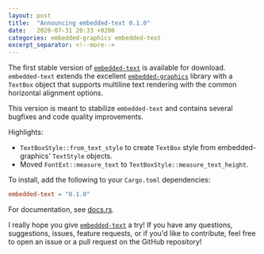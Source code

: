 ```yaml
---
layout: post
title:  "Announcing embedded-text 0.1.0"
date:   2020-07-31 20:33 +0200
categories: embedded-graphics embedded-text
excerpt_separator: <!--more-->
---
```


The first stable version of [`embedded-text`] is available for download. `embedded-text` extends
the excellent [`embedded-graphics`] library with a `TextBox` object that supports multiline text
rendering with the common horizontal alignment options.

<!--more-->

This version is meant to stabilize `embedded-text` and contains several bugfixes and code quality
improvements.

Highlights:

 - `TextBoxStyle::from_text_style` to create `TextBox` style from embedded-graphics' `TextStyle` objects.
 - Moved `FontExt::measure_text` to `TextBoxStyle::measure_text_height`.

To install, add the following to your `Cargo.toml` dependencies:
```toml
embedded-text = "0.1.0"
```

For documentation, see [docs.rs].

I really hope you give [`embedded-text`] a try! If you have any questions, suggestions, issues,
feature requests, or if you'd like to contribute, feel free to open an issue or a pull request on
the GitHub repository!

[`embedded-text`]: https://github.com/bugadani/embedded-text
[`embedded-graphics`]: https://github.com/jamwaffles/embedded-graphics
[docs.rs]: https://docs.rs/embedded-text/
